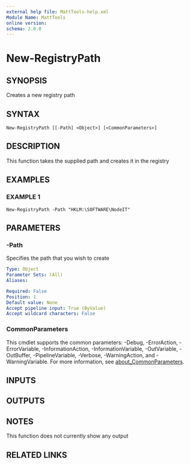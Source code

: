 ```yaml
---
external help file: MattTools-help.xml
Module Name: MattTools
online version:
schema: 2.0.0
---
```


# New-RegistryPath

## SYNOPSIS
Creates a new registry path

## SYNTAX

```
New-RegistryPath [[-Path] <Object>] [<CommonParameters>]
```

## DESCRIPTION
This function takes the supplied path and creates it in the registry

## EXAMPLES

### EXAMPLE 1
```
New-RegistryPath -Path "HKLM:\SOFTWARE\NodeIT"
```

## PARAMETERS

### -Path
Specifies the path that you wish to create

```yaml
Type: Object
Parameter Sets: (All)
Aliases:

Required: False
Position: 1
Default value: None
Accept pipeline input: True (ByValue)
Accept wildcard characters: False
```

### CommonParameters
This cmdlet supports the common parameters: -Debug, -ErrorAction, -ErrorVariable, -InformationAction, -InformationVariable, -OutVariable, -OutBuffer, -PipelineVariable, -Verbose, -WarningAction, and -WarningVariable. For more information, see [about_CommonParameters](http://go.microsoft.com/fwlink/?LinkID=113216).

## INPUTS

## OUTPUTS

## NOTES
This function does not currently show any output

## RELATED LINKS

